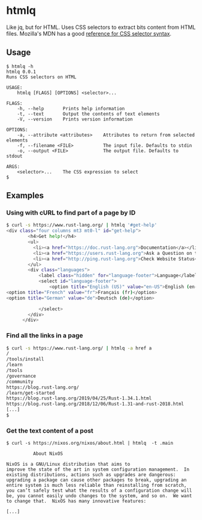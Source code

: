 # htmlq
Like jq, but for HTML. Uses CSS selectors to extract bits content from HTML files. Mozilla's MDN has a good <a href="https://developer.mozilla.org/en-US/docs/Learn/CSS/Introduction_to_CSS/Selectors">reference for CSS selector syntax</a>.


## Usage

```
$ htmlq -h
htmlq 0.0.1
Runs CSS selectors on HTML

USAGE:
    htmlq [FLAGS] [OPTIONS] <selector>...

FLAGS:
    -h, --help       Prints help information
    -t, --text       Output the contents of text elements
    -V, --version    Prints version information

OPTIONS:
    -a, --attribute <attributes>    Attributes to return from selected elements
    -f, --filename <FILE>           The input file. Defaults to stdin
    -o, --output <FILE>             The output file. Defaults to stdout

ARGS:
    <selector>...    The CSS expression to select
$
```

## Examples

### Using with cURL to find part of a page by ID

```bash
$ curl -s https://www.rust-lang.org/ | htmlq '#get-help'
<div class="four columns mt3 mt0-l" id="get-help">
        <h4>Get help!</h4>
        <ul>
          <li><a href="https://doc.rust-lang.org">Documentation</a></li>
          <li><a href="https://users.rust-lang.org">Ask a Question on the Users Forum</a></li>
          <li><a href="http://ping.rust-lang.org">Check Website Status</a></li>
        </ul>
        <div class="languages">
            <label class="hidden" for="language-footer">Language</label>
            <select id="language-footer">
                <option title="English (US)" value="en-US">English (en-US)</option>
<option title="French" value="fr">Français (fr)</option>
<option title="German" value="de">Deutsch (de)</option>

            </select>
        </div>
      </div>
```

### Find all the links in a page

```bash
$ curl -s https://www.rust-lang.org/ | htmlq -a href a
/
/tools/install
/learn
/tools
/governance
/community
https://blog.rust-lang.org/
/learn/get-started
https://blog.rust-lang.org/2019/04/25/Rust-1.34.1.html
https://blog.rust-lang.org/2018/12/06/Rust-1.31-and-rust-2018.html
[...]
$
```

### Get the text content of a post

```
$ curl -s https://nixos.org/nixos/about.html | htmlq  -t .main

          About NixOS

NixOS is a GNU/Linux distribution that aims to
improve the state of the art in system configuration management.  In
existing distributions, actions such as upgrades are dangerous:
upgrading a package can cause other packages to break, upgrading an
entire system is much less reliable than reinstalling from scratch,
you can’t safely test what the results of a configuration change will
be, you cannot easily undo changes to the system, and so on.  We want
to change that.  NixOS has many innovative features:

[...]
```
